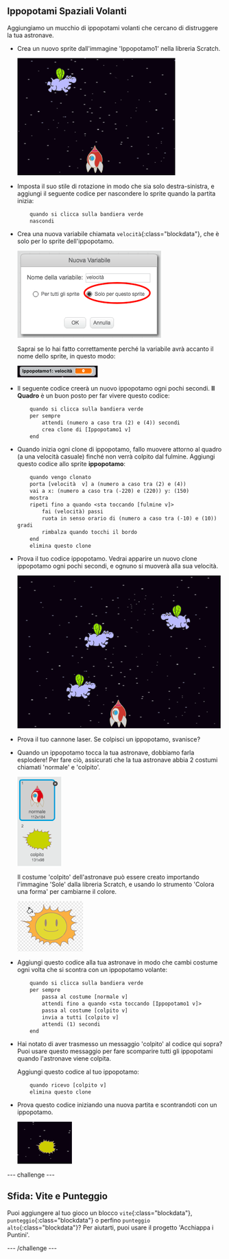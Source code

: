 ## Ippopotami Spaziali Volanti

Aggiungiamo un mucchio di ippopotami volanti che cercano di distruggere la tua astronave.

+ Crea un nuovo sprite dall'immagine 'Ippopotamo1' nella libreria Scratch.

	![screenshot](images/invaders-hippo.png)

+ Imposta il suo stile di rotazione in modo che sia solo destra-sinistra, e aggiungi il seguente codice per nascondere lo sprite quando la partita inizia:

	```blocks
		quando si clicca sulla bandiera verde
		nascondi
	```

+ Crea una nuova variabile chiamata `velocità`{:class="blockdata"}, che è solo per lo sprite dell'ippopotamo.

	![screenshot](images/invaders-var.png)

	Saprai se lo hai fatto correttamente perché la variabile avrà accanto il nome dello sprite, in questo modo:

	![screenshot](images/invaders-var-test.png)

+ Il seguente codice creerà un nuovo ippopotamo ogni pochi secondi. **Il Quadro** è un buon posto per far vivere questo codice:

	```blocks
		quando si clicca sulla bandiera verde
		per sempre
  			attendi (numero a caso tra (2) e (4)) secondi
  			crea clone di [Ippopotamo1 v]
		end
	```

+ Quando inizia ogni clone di ippopotamo, fallo muovere attorno al quadro (a una velocità casuale) finché non verrà colpito dal fulmine. Aggiungi questo codice allo sprite **ippopotamo**:

	```blocks
		quando vengo clonato
		porta [velocità  v] a (numero a caso tra (2) e (4))
		vai a x: (numero a caso tra (-220) e (220)) y: (150)
		mostra
		ripeti fino a quando <sta toccando [fulmine v]>
  			fai (velocità) passi
  			ruota in senso orario di (numero a caso tra (-10) e (10)) gradi
  			rimbalza quando tocchi il bordo
		end
		elimina questo clone
	```

+ Prova il tuo codice ippopotamo. Vedrai apparire un nuovo clone ippopotamo ogni pochi secondi, e ognuno si muoverà alla sua velocità.

	![screenshot](images/invaders-hippo-test.png)

+ Prova il tuo cannone laser. Se colpisci un ippopotamo, svanisce?

+ Quando un ippopotamo tocca la tua astronave, dobbiamo farla esplodere! Per fare ciò, assicurati che la tua astronave abbia 2 costumi chiamati 'normale' e 'colpito'.

	![screenshot](images/invaders-spaceship-costumes.png)

	Il costume 'colpito' dell'astronave può essere creato importando l'immagine 'Sole' dalla libreria Scratch, e usando lo strumento 'Colora una forma' per cambiarne il colore.

	![screenshot](images/invaders-sun.png)

+ Aggiungi questo codice alla tua astronave in modo che cambi costume ogni volta che si scontra con un ippopotamo volante:

	```blocks
		quando si clicca sulla bandiera verde
		per sempre
  			passa al costume [normale v]
  			attendi fino a quando <sta toccando [Ippopotamo1 v]>
  			passa al costume [colpito v]
  			invia a tutti [colpito v]
  			attendi (1) secondi
		end
	```

+ Hai notato di aver trasmesso un messaggio 'colpito' al codice qui sopra? Puoi usare questo messaggio per fare scomparire tutti gli ippopotami quando l'astronave viene colpita.

	Aggiungi questo codice al tuo ippopotamo:

	```blocks
		quando ricevo [colpito v]
		elimina questo clone
	```

+ Prova questo codice iniziando una nuova partita e scontrandoti con un ippopotamo.

	![screenshot](images/invaders-hippo-collide.png)

--- challenge ---

## Sfida: Vite e Punteggio
Puoi aggiungere al tuo gioco un blocco `vite`{:class="blockdata"}, `punteggio`{:class="blockdata"} o perfino `punteggio alto`{:class="blockdata"}? Per aiutarti, puoi usare il progetto 'Acchiappa i Puntini'.

--- /challenge ---